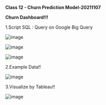 **Class 12 - Churn Prediction Model-20211107**

**Churn Dashboard!!!**


1.Script SQL : Query on Google Big Query

![image](https://user-images.githubusercontent.com/73054276/144035194-fa89e7ad-c63f-47b1-925a-91b254f7c58f.png)

![image](https://user-images.githubusercontent.com/73054276/144035234-a7c9858d-3675-49f3-8728-09473c598ff6.png)

![image](https://user-images.githubusercontent.com/73054276/144035363-d645724e-6b35-4ad1-83de-aa31ff5c30ca.png)


2.Example Data!!

![image](https://user-images.githubusercontent.com/73054276/144035480-be6e6c47-dbad-46c1-9922-8784e5b157bd.png)


3.Visualize by Tableau!!

![image](https://user-images.githubusercontent.com/73054276/144035544-3785f2bc-dd01-4ec4-bc7e-b25a60ff5a4b.png)
